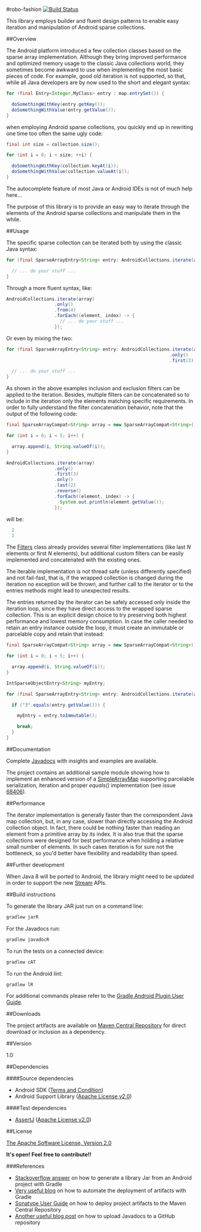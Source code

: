 #robo-fashion
[![Build Status](https://travis-ci.org/davide-maestroni/robo-fashion.svg?branch=master)](https://travis-ci.org/davide-maestroni/robo-fashion)

This library employs builder and fluent design patterns to enable easy iteration and manipulation of Android sparse collections.

##Overview

The Android platform introduced a few collection classes based on the sparse array implementation. Although they bring improved performance and optimized memory usage to the classic Java collections world, they sometimes become awkward to use when implementing the most basic pieces of code. For example, good old iteration is not supported, so that, while all Java developers are by now used to the short and elegant syntax:

```java
for (final Entry<Integer,MyClass> entry : map.entrySet()) {

  doSomethingWithKey(entry.getKey());
  doSomethingWithValue(entry.getValue());
}
```

when employing Android sparse collections, you quickly end up in rewriting one time too often the same ugly code:

```java
final int size = collection.size();

for (int i = 0; i < size; ++i) {

  doSomethingWithKey(collection.keyAt(i));
  doSomethingWithValue(collection.valueAt(i));
}
```

The autocomplete feature of most Java or Android IDEs is not of much help here...

The purpose of this library is to provide an easy way to iterate through the elements of the Android sparse collections and manipulate them in the while.

##Usage

The specific sparse collection can be iterated both by using the classic Java syntax:

```java
for (final SparseArrayEntry<String> entry: AndroidCollections.iterate(array)) {

  // ... do your stuff ...
}
```

Through a more fluent syntax, like:

```java
AndroidCollections.iterate(array)
                  .only()
                  .from(4)
                  .forEach((element, index) -> {
                    // ... do your stuff ...
                  });
```

Or even by mixing the two:

```java
for (final SparseArrayEntry<String> entry: AndroidCollections.iterate(array)
                                                             .only()
                                                             .first(3)) {

  // ... do your stuff ...
}
```

As shown in the above examples inclusion and exclusion filters can be applied to the iteration. Besides, multiple filters can be concatenated so to include in the iteration only the elements matching specific requirements.
In order to fully understand the filter concatenation behavior, note that the output of the following code:

```java
final SparseArrayCompat<String> array = new SparseArrayCompat<String>();

for (int i = 0; i < 5; i++) {

  array.append(i, String.valueOf(i));
}

AndroidCollections.iterate(array)
                  .only()
                  .first(3)
                  .only()
                  .last(2)
                  .reverse()
                  .forEach((element, index) -> {
                    System.out.println(element.getValue());
                  });
```

will be:

```java
  2
  1
```

The [Filters][3] class already provides several filter implementations (like last *N* elements or first *N* elements), but additional custom filters can be easily implemented and concatenated with the existing ones.

The iterable implementation is not thread safe (unless differently specified) and not fail-fast, that is, if the wrapped collection is changed during the iteration no exception will be thrown, and further call to the iterator or to the entries methods might lead to unexpected results.

The entries returned by the iterator can be safely accessed only inside the iteration loop, since they have direct access to the wrapped sparse collection. This is an explicit design choice to try preserving both highest performance and lowest memory consumption.
In case the caller needed to retain an entry instance outside the loop, it must create an immutable or parcelable copy and retain that instead:

```java
final SparseArrayCompat<String> array = new SparseArrayCompat<String>();

for (int i = 0; i < 5; i++) {

  array.append(i, String.valueOf(i));
}

IntSparseObjectEntry<String> myEntry;

for (final SparseArrayEntry<String> entry: AndroidCollections.iterate(array)) {

  if ("3".equals(entry.getValue())) {

    myEntry = entry.toImmutable();

    break;
  }
}
```

##Documentation

Complete [Javadocs][4] with insights and examples are available.

The project contains an additional sample module showing how to implement an enhanced version of a [SimpleArrayMap][7] supporting parcelable serialization, iteration and proper *equals()* implementation (see issue [68406][6]).

##Performance

The iterator implementation is generally faster than the correspondent Java map collection, but, in any case, slower than directly accessing the Android collection object. In fact, there could be nothing faster than reading an element from a primitive array by its index. It is also true that the sparse collections were designed for best performance when holding a relative small number of elements. In such cases iteration is for sure not the bottleneck, so you'd better have flexibility and readability than speed.

##Further development

When Java 8 will be ported to Android, the library might need to be updated in order to support the new [Stream][8] APIs.

##Build instructions

To generate the library JAR just run on a command line:
```sh
gradlew jarR
```

For the Javadocs run:
```sh
gradlew javadocR
```

To run the tests on a connected device:
```sh
gradlew cAT
```

To run the Android lint:
```sh
gradlew lR
```

For additional commands please refer to the [Gradle Android Plugin User Guide][9].

##Downloads

The project artifacts are available on [Maven Central Repository][10] for direct download or inclusion as a dependency.

##Version

1.0

##Dependencies

####Source dependencies

- Android SDK ([Terms and Condition][1])
- Android Support Library ([Apache License v2.0][2])

####Test dependencies

- [AssertJ][5] ([Apache License v2.0][2])

##License

[The Apache Software License, Version 2.0][2]

**It's open! Feel free to contribute!!**


###References

- [Stackoverflow answer][11] on how to generate a library Jar from an Android project with Gradle
- [Very useful blog][12] on how to automate the deployment of artifacts with Gradle
- [Sonatype User Guide][13] on how to deploy project artifacts to the Maven Central Repository
- [Another useful blog post][14] on how to upload Javadocs to a GitHub repository


[1]:http://developer.android.com/sdk/terms.html
[2]:http://www.apache.org/licenses/LICENSE-2.0
[3]:https://github.com/davide-maestroni/robo-fashion/blob/master/lib/src/main/java/com/bmd/android/collection/filter/Filters.java
[4]:http://davide-maestroni.github.io/robo-fashion/javadoc/
[5]:http://joel-costigliola.github.io/assertj/
[6]:https://code.google.com/p/android/issues/detail?id=68406
[7]:http://developer.android.com/reference/android/support/v4/util/SimpleArrayMap.html
[8]:http://docs.oracle.com/javase/8/docs/api/index.html?java/util/stream/package-summary.html
[9]:http://tools.android.com/tech-docs/new-build-system/user-guide#TOC-Android-tasks
[10]:http://search.maven.org/#artifactdetails%7Ccom.github.davide-maestroni%7Crobo-fashion%7C1.0%7Cjar
[11]:http://stackoverflow.com/a/19484146
[12]:http://jedicoder.blogspot.it/2011/11/automated-gradle-project-deployment-to.html
[13]:https://docs.sonatype.org/display/Repository/Sonatype+OSS+Maven+Repository+Usage+Guide
[14]:http://assylias.wordpress.com/2013/01/06/upload-javadoc-to-github/
